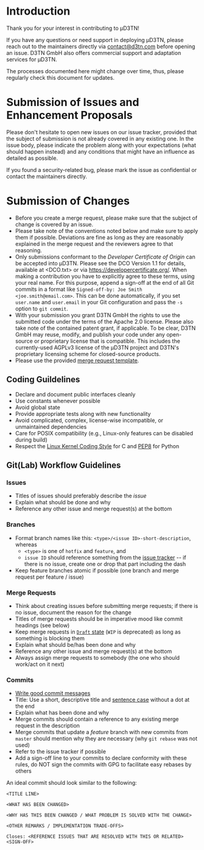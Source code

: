 # Introduction

Thank you for your interest in contributing to µD3TN!

If you have any questions or need support in deploying µD3TN, please reach out
to the maintainers directly via contact@d3tn.com before opening an issue.
D3TN GmbH also offers commercial support and adaptation services for µD3TN.

The processes documented here might change over time, thus, please regularly
check this document for updates.

# Submission of Issues and Enhancement Proposals

Please don't hesitate to open new issues on our issue tracker, provided that
the subject of submission is not already covered in any existing one.
In the issue body, please indicate the problem along with your expectations
(what should happen instead) and any conditions that might have an influence
as detailed as possible.

If you found a security-related bug, please mark the issue as confidential or
contact the maintainers directly.

# Submission of Changes

- Before you create a merge request, please make sure that the subject of change
  is covered by an issue.
- Please take note of the conventions noted below and make sure to apply them
  if possible. Deviations are fine as long as they are reasonably explained in
  the merge request and the reviewers agree to that reasoning.
- Only submissions conformant to the *Developer Certificate of Origin* can be
  accepted into µD3TN. Please see the DCO Version 1.1 for details, available at
  <DCO.txt> or via https://developercertificate.org/.
  When making a contribution you have to explicitly agree to these terms,
  using your real name. For this purpose, append a sign-off at the end of all
  Git commits in a format like `Signed-off-by: Joe Smith <joe.smith@email.com>`.
  This can be done automatically, if you set `user.name` and `user.email` in
  your Git configuration and pass the `-s` option to `git commit`.
- With your submission you grant D3TN GmbH the rights to use the submitted code
  under the terms of the Apache 2.0 license. Please also take note of the
  contained patent grant, if applicable.
  To be clear, D3TN GmbH may reuse, modify, and publish your code under any
  open-source or proprietary license that is compatible. This includes the
  currently-used AGPLv3 license of the µD3TN project and D3TN's proprietary
  licensing scheme for closed-source products.
- Please use the provided [merge request template](.gitlab/merge_request_templates/MR.md).

## Coding Guildelines

* Declare and document public interfaces cleanly
* Use constants whenever possible
* Avoid global state
* Provide appropriate tests along with new functionality
* Avoid complicated, complex, license-wise incompatible, or unmaintained
  dependencies
* Care for POSIX compatibility (e.g., Linux-only features can be disabled during
  build)
* Respect the [Linux Kernel Coding Style](https://www.kernel.org/doc/html/v5.7/process/coding-style.html)
  for C and [PEP8](https://www.python.org/dev/peps/pep-0008/) for Python

## Git(Lab) Workflow Guidelines

### Issues

* Titles of issues should preferably describe the _issue_
* Explain what should be done and why
* Reference any other issue and merge request(s) at the bottom

### Branches

* Format branch names like this: `<type>/<issue ID>-short-description`, whereas
  - `<type>` is one of `hotfix` and `feature`, and
  - `issue ID` should reference something from the
    [issue tracker](https://gitlab.com/d3tn/ud3tn/-/issues) -- if there is no
    issue, create one or drop that part including the dash
* Keep feature branches atomic if possible (one branch and merge request per
  feature / issue)

### Merge Requests

* Think about creating issues before submitting merge requests; if there is no issue, document the reason for the change
* Titles of merge requests should be in imperative mood like commit headings (see below)
* Keep merge requests in [`Draft` state](https://docs.gitlab.com/ee/user/project/merge_requests/drafts.html) (`WIP` is deprecated) as long as something is blocking them
* Explain what should be/has been done and why
* Reference any other issue and merge request(s) at the bottom
* Always assign merge requests to somebody (the one who should work/act on it next)

### Commits

* [Write good commit messages](https://chris.beams.io/posts/git-commit)
* Title: Use a short, descriptive title and [sentence case](https://en.wikipedia.org/wiki/Letter_case#Sentence_case)
  without a dot at the end
* Explain what has been done and why
* Merge commits should contain a reference to any existing merge request in the
  description
* Merge commits that update a *feature* branch with new commits from `master`
  should mention why they are necessary (why `git rebase` was not used)
* Refer to the issue tracker if possible
* Add a sign-off line to your commits to declare conformity with these rules,
  do NOT sign the commits with GPG to facilitate easy rebases by others

An ideal commit should look similar to the following:

```
<TITLE LINE>

<WHAT HAS BEEN CHANGED>

<WHY HAS THIS BEEN CHANGED / WHAT PROBLEM IS SOLVED WITH THE CHANGE>

<OTHER REMARKS / IMPLEMENTATION TRADE-OFFS>

Closes: <REFERENCE ISSUES THAT ARE RESOLVED WITH THIS OR RELATED>
<SIGN-OFF>
```
